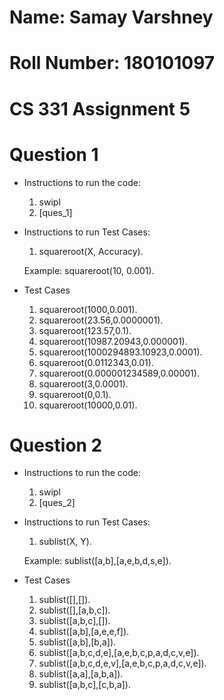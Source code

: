 # Name: Samay Varshney
# Roll Number: 180101097
# CS 331 Assignment 5

# Question 1

- Instructions to run the code:
	1) swipl
	2) [ques_1]

- Instructions to run Test Cases:
	1) squareroot(X, Accuracy). 
	
	Example: squareroot(10, 0.001).

- Test Cases
	1) squareroot(1000,0.001).
	1) squareroot(23.56,0.0000001).
	2) squareroot(123.57,0.1).
	3) squareroot(10987.20943,0.000001).
	4) squareroot(1000294893.10923,0.0001).
	5) squareroot(0.0112343,0.01).
	6) squareroot(0.000001234589,0.00001).
	7) squareroot(3,0.0001).
	8) squareroot(0,0.1).
	9) squareroot(10000,0.01).
	
# Question 2

- Instructions to run the code:
	1) swipl
	2) [ques_2]

- Instructions to run Test Cases:
	1) sublist(X, Y). 
	
	Example: sublist([a,b],[a,e,b,d,s,e]).

- Test Cases
	1) sublist([],[]).
	2) sublist([],[a,b,c]).
	3) sublist([a,b,c],[]).
	4) sublist([a,b],[a,e,e,f]).
	5) sublist([a,b],[b,a]).
	6) sublist([a,b,c,d,e],[a,e,b,c,p,a,d,c,v,e]).
	7) sublist([a,b,c,d,e,v],[a,e,b,c,p,a,d,c,v,e]).
	8) sublist([a,a],[a,b,a]).
	9) sublist([a,b,c],[c,b,a]).